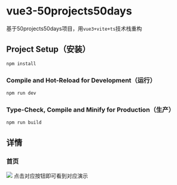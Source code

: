 # vue3-50projects50days

基于50projects50days项目，用```vue3+vite+ts```技术栈重构

## Project Setup（安装）

```sh
npm install
```

### Compile and Hot-Reload for Development（运行）

```sh
npm run dev
```

### Type-Check, Compile and Minify for Production（生产）

```sh
npm run build
```

## 详情
### 首页
![](https://cdn-us.imgs.moe/2023/01/14/63c2586e06438.png)
点击对应按钮即可看到对应演示

